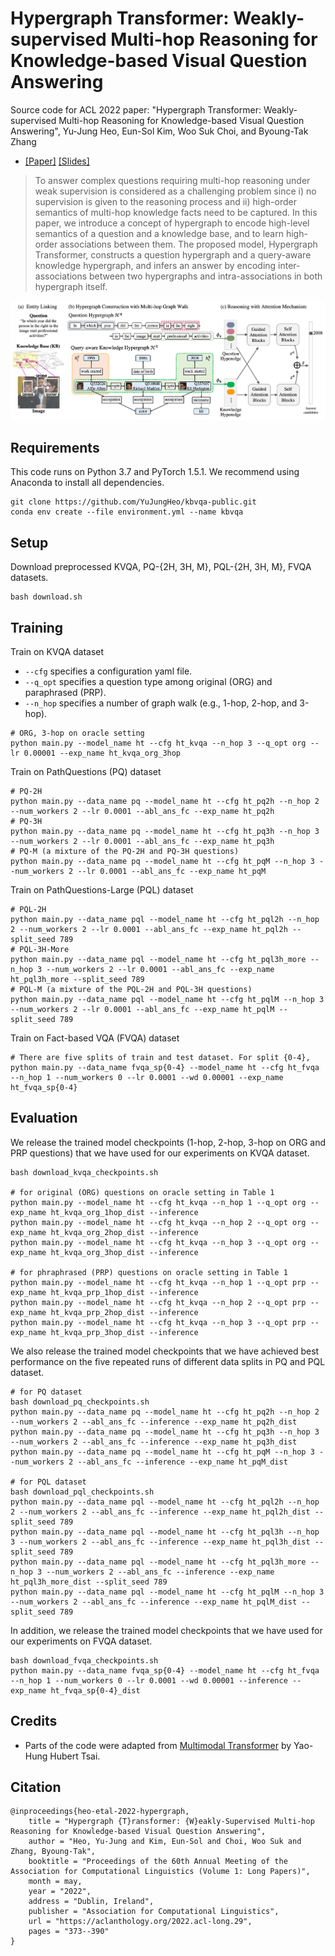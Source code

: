 # Hypergraph Transformer: Weakly-supervised Multi-hop Reasoning for Knowledge-based Visual Question Answering
Source code for ACL 2022 paper: "Hypergraph Transformer: Weakly-supervised Multi-hop Reasoning for Knowledge-based Visual Question Answering", Yu-Jung Heo, Eun-Sol Kim, Woo Suk Choi, and Byoung-Tak Zhang
* [[Paper]](https://aclanthology.org/2022.acl-long.29.pdf) [[Slides]](https://www.dropbox.com/s/kkbmmm1sy7f1ldr/acl22_HGT_slides.pdf)

> To answer complex questions requiring multi-hop reasoning under weak supervision is considered as a challenging problem since i) no supervision is given to the reasoning process and ii) high-order semantics of multi-hop knowledge facts need to be captured. In this paper, we introduce a concept of hypergraph to encode high-level semantics of a question and a knowledge base, and to learn high-order associations between them. The proposed model, Hypergraph Transformer, constructs a question hypergraph and a query-aware knowledge hypergraph, and infers an answer by encoding inter-associations between two hypergraphs and intra-associations in both hypergraph itself. 

![HGT](assets/acl22.png)

## Requirements
This code runs on Python 3.7 and PyTorch 1.5.1. We recommend using Anaconda to install all dependencies.
```
git clone https://github.com/YuJungHeo/kbvqa-public.git
conda env create --file environment.yml --name kbvqa
```

## Setup
Download preprocessed KVQA, PQ-{2H, 3H, M}, PQL-{2H, 3H, M}, FVQA datasets.
```
bash download.sh
```

## Training

Train on KVQA dataset
* `--cfg` specifies a configuration yaml file.
* `--q_opt` specifies a question type among original (ORG) and paraphrased (PRP).
* `--n_hop` specifies a number of graph walk (e.g., 1-hop, 2-hop, and 3-hop).

```
# ORG, 3-hop on oracle setting
python main.py --model_name ht --cfg ht_kvqa --n_hop 3 --q_opt org --lr 0.00001 --exp_name ht_kvqa_org_3hop
```

Train on PathQuestions (PQ) dataset
```
# PQ-2H 
python main.py --data_name pq --model_name ht --cfg ht_pq2h --n_hop 2 --num_workers 2 --lr 0.0001 --abl_ans_fc --exp_name ht_pq2h
# PQ-3H 
python main.py --data_name pq --model_name ht --cfg ht_pq3h --n_hop 3 --num_workers 2 --lr 0.0001 --abl_ans_fc --exp_name ht_pq3h
# PQ-M (a mixture of the PQ-2H and PQ-3H questions)
python main.py --data_name pq --model_name ht --cfg ht_pqM --n_hop 3 --num_workers 2 --lr 0.0001 --abl_ans_fc --exp_name ht_pqM
```

Train on PathQuestions-Large (PQL) dataset
```
# PQL-2H
python main.py --data_name pql --model_name ht --cfg ht_pql2h --n_hop 2 --num_workers 2 --lr 0.0001 --abl_ans_fc --exp_name ht_pql2h --split_seed 789
# PQL-3H-More
python main.py --data_name pql --model_name ht --cfg ht_pql3h_more --n_hop 3 --num_workers 2 --lr 0.0001 --abl_ans_fc --exp_name ht_pql3h_more --split_seed 789
# PQL-M (a mixture of the PQL-2H and PQL-3H questions)
python main.py --data_name pql --model_name ht --cfg ht_pqlM --n_hop 3 --num_workers 2 --lr 0.0001 --abl_ans_fc --exp_name ht_pqlM --split_seed 789
```

Train on Fact-based VQA (FVQA) dataset
```
# There are five splits of train and test dataset. For split {0-4},
python main.py --data_name fvqa_sp{0-4} --model_name ht --cfg ht_fvqa --n_hop 1 --num_workers 0 --lr 0.0001 --wd 0.00001 --exp_name ht_fvqa_sp{0-4}
```

## Evaluation
We release the trained model checkpoints (1-hop, 2-hop, 3-hop on ORG and PRP questions) that we have used for our experiments on KVQA dataset.
```
bash download_kvqa_checkpoints.sh

# for original (ORG) questions on oracle setting in Table 1
python main.py --model_name ht --cfg ht_kvqa --n_hop 1 --q_opt org --exp_name ht_kvqa_org_1hop_dist --inference
python main.py --model_name ht --cfg ht_kvqa --n_hop 2 --q_opt org --exp_name ht_kvqa_org_2hop_dist --inference
python main.py --model_name ht --cfg ht_kvqa --n_hop 3 --q_opt org --exp_name ht_kvqa_org_3hop_dist --inference

# for phraphrased (PRP) questions on oracle setting in Table 1
python main.py --model_name ht --cfg ht_kvqa --n_hop 1 --q_opt prp --exp_name ht_kvqa_prp_1hop_dist --inference
python main.py --model_name ht --cfg ht_kvqa --n_hop 2 --q_opt prp --exp_name ht_kvqa_prp_2hop_dist --inference
python main.py --model_name ht --cfg ht_kvqa --n_hop 3 --q_opt prp --exp_name ht_kvqa_prp_3hop_dist --inference
```

We also release the trained model checkpoints that we have achieved best performance on the five repeated runs of different data splits in PQ and PQL dataset.
```
# for PQ dataset
bash download_pq_checkpoints.sh
python main.py --data_name pq --model_name ht --cfg ht_pq2h --n_hop 2 --num_workers 2 --abl_ans_fc --inference --exp_name ht_pq2h_dist
python main.py --data_name pq --model_name ht --cfg ht_pq3h --n_hop 3 --num_workers 2 --abl_ans_fc --inference --exp_name ht_pq3h_dist
python main.py --data_name pq --model_name ht --cfg ht_pqM --n_hop 3 --num_workers 2 --abl_ans_fc --inference --exp_name ht_pqM_dist

# for PQL dataset
bash download_pql_checkpoints.sh
python main.py --data_name pql --model_name ht --cfg ht_pql2h --n_hop 2 --num_workers 2 --abl_ans_fc --inference --exp_name ht_pql2h_dist --split_seed 789
python main.py --data_name pql --model_name ht --cfg ht_pql3h --n_hop 3 --num_workers 2 --abl_ans_fc --inference --exp_name ht_pql3h_dist --split_seed 789
python main.py --data_name pql --model_name ht --cfg ht_pql3h_more --n_hop 3 --num_workers 2 --abl_ans_fc --inference --exp_name ht_pql3h_more_dist --split_seed 789
python main.py --data_name pql --model_name ht --cfg ht_pqlM --n_hop 3 --num_workers 2 --abl_ans_fc --inference --exp_name ht_pqlM_dist --split_seed 789
```

In addition, we release the trained model checkpoints that we have used for our experiments on FVQA dataset.
```
bash download_fvqa_checkpoints.sh
python main.py --data_name fvqa_sp{0-4} --model_name ht --cfg ht_fvqa --n_hop 1 --num_workers 0 --lr 0.0001 --wd 0.00001 --inference --exp_name ht_fvqa_sp{0-4}_dist
```

## Credits
* Parts of the code were adapted from [Multimodal Transformer](https://github.com/yaohungt/Multimodal-Transformer) by Yao-Hung Hubert Tsai.

## Citation
```
@inproceedings{heo-etal-2022-hypergraph,
    title = "Hypergraph {T}ransformer: {W}eakly-Supervised Multi-hop Reasoning for Knowledge-based Visual Question Answering",
    author = "Heo, Yu-Jung and Kim, Eun-Sol and Choi, Woo Suk and Zhang, Byoung-Tak",
    booktitle = "Proceedings of the 60th Annual Meeting of the Association for Computational Linguistics (Volume 1: Long Papers)",
    month = may,
    year = "2022",
    address = "Dublin, Ireland",
    publisher = "Association for Computational Linguistics",
    url = "https://aclanthology.org/2022.acl-long.29",
    pages = "373--390"
}
```
